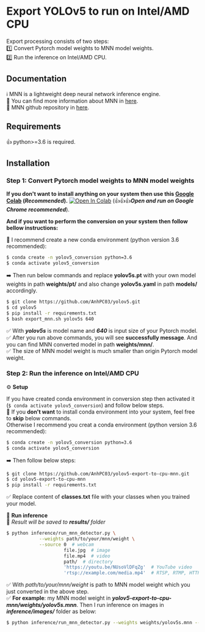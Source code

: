 # Export YOLOv5 to run on Intel/AMD CPU
Export processing consists of two steps:<br />
1️⃣ Convert Pytorch model weights to MNN model weights.<br />
2️⃣ Run the inference on Intel/AMD CPU.<br />

## Documentation
ℹ️ MNN is a lightweight deep neural network inference engine.<br />
🔎 You can find more information about MNN in [here](https://www.yuque.com/mnn/en/about).<br />
🔎 MNN github repository in [here](https://github.com/alibaba/MNN).<br />

## Requirements
👍 python>=3.6 is required.

## Installation
### Step 1: Convert Pytorch model weights to MNN model weights

**If you don't want to install anything on your system then use this [Google Colab](https://colab.research.google.com/drive/1CpV_RTNJamhMpFLT4tW2gBHB41bWaACp?usp=sharing) (*Recommended*).**  [![Open In Colab](https://colab.research.google.com/assets/colab-badge.svg)](hhttps://colab.research.google.com/drive/1CpV_RTNJamhMpFLT4tW2gBHB41bWaACp?usp=sharing) (👍👍👍***Open and run on Google Chrome recommended***).

**And if you want to perform the conversion on your system then follow bellow instructions:**

📣 I recommend create a new conda environment (python version 3.6 recommended): 

```bash
$ conda create -n yolov5_conversion python=3.6
$ conda activate yolov5_conversion
```

➡️ Then run below commands and replace **yolov5s.pt** with your own model weights in path **weights/pt/** and also change **yolov5s.yaml** in path **models/** accordingly. 

```bash
$ git clone https://github.com/AnhPC03/yolov5.git
$ cd yolov5
$ pip install -r requirements.txt
$ bash export_mnn.sh yolov5s 640
```
✅ With ***yolov5s*** is model name and ***640*** is input size of your Pytorch model.<br />
✅ After you run above commands, you will see **successfully message**. And you can find MNN converted model in path **weights/mnn/**.<br />
✅ The size of MNN model weight is much smaller than origin Pytorch model weight.<br />

### Step 2: Run the inference on Intel/AMD CPU
⚙️ **Setup**

If you have created conda environment in conversion step then activated it (`$ conda activate yolov5_conversion`) and follow below steps.<br />
📣 If you **don't want** to install conda environment into your system, feel free to **skip** below commands.<br />
Otherwise I recommend you creat a conda environment (python version 3.6 recommended): 

```bash
$ conda create -n yolov5_conversion python=3.6
$ conda activate yolov5_conversion
```

➡️ Then follow below steps:

```bash
$ git clone https://github.com/AnhPC03/yolov5-export-to-cpu-mnn.git
$ cd yolov5-export-to-cpu-mnn
$ pip install -r requirements.txt
```
✅ Replace content of **classes.txt** file with your classes when you trained your model.<br />

🎉 **Run inference**<br />
🍻 *Result will be saved to **results/** folder*
```bash
$ python inference/run_mnn_detector.py \
            --weights path/to/your/mnn/weight \
            --source 0  # webcam
                     file.jpg  # image 
                     file.mp4  # video
                     path/  # directory
                     'https://youtu.be/NUsoVlDFqZg'  # YouTube video
                     'rtsp://example.com/media.mp4'  # RTSP, RTMP, HTTP stream
```
✅ With *path/to/your/mnn/weight* is path to MNN model weight which you just converted in the above step.<br />
✅ **For example**: my MNN model weight in ***yolov5-export-to-cpu-mnn/weights/yolov5s.mnn***. Then I run inference on images in ***inference/images/*** folder as below:
```bash
$ python inference/run_mnn_detector.py --weights weights/yolov5s.mnn --source inference/images
```